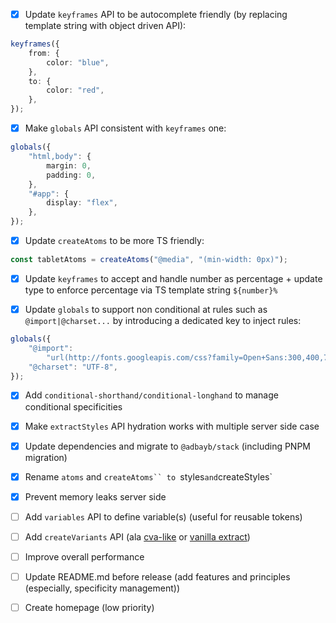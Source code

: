 -   [x] Update `keyframes` API to be autocomplete friendly (by replacing template string with object driven API):

```ts
keyframes({
	from: {
		color: "blue",
	},
	to: {
		color: "red",
	},
});
```

-   [x] Make `globals` API consistent with `keyframes` one:

```ts
globals({
	"html,body": {
		margin: 0,
		padding: 0,
	},
	"#app": {
		display: "flex",
	},
});
```

-   [x] Update `createAtoms` to be more TS friendly:

```ts
const tabletAtoms = createAtoms("@media", "(min-width: 0px)");
```

-   [x] Update `keyframes` to accept and handle number as percentage + update type to enforce percentage via TS template string `${number}%`

-   [x] Update `globals` to support non conditional at rules such as `@import|@charset...` by introducing a dedicated key to inject rules:

```ts
globals({
	"@import":
		"url(http://fonts.googleapis.com/css?family=Open+Sans:300,400,700)",
	"@charset": "UTF-8",
});
```

-   [x] Add `conditional-shorthand/conditional-longhand` to manage conditional specificities

-   [x] Make `extractStyles` API hydration works with multiple server side case

-   [x] Update dependencies and migrate to `@adbayb/stack` (including PNPM migration)

-   [x] Rename `atoms` and `createAtoms`` to `styles`and`createStyles`

-   [x] Prevent memory leaks server side

-   [ ] Add `variables` API to define variable(s) (useful for reusable tokens)

-   [ ] Add `createVariants` API (ala [cva-like](https://cva.style/docs) or [vanilla extract](https://vanilla-extract.style/documentation/packages/recipes/))

-   [ ] Improve overall performance

-   [ ] Update README.md before release (add features and principles (especially, specificity management))

-   [ ] Create homepage (low priority)
